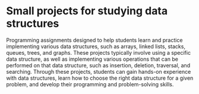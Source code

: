 # Small projects for studying data structures

Programming assignments designed to help students learn and practice implementing various data structures, such as arrays, linked lists, stacks, queues, trees, and graphs. These projects typically involve using a specific data structure, as well as implementing various operations that can be performed on that data structure, such as insertion, deletion, traversal, and searching. Through these projects, students can gain hands-on experience with data structures, learn how to choose the right data structure for a given problem, and develop their programming and problem-solving skills.
